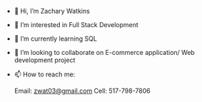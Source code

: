 - 👋 Hi, I’m Zachary Watkins
- 👀 I’m interested in Full Stack Development
- 🌱 I’m currently learning SQL
- 💞️ I’m looking to collaborate on E-commerce application/ Web development project
- 📫 How to reach me:
  
  Email: zwat03@gmail.com
  Cell: 517-798-7806

<!---
ZacharyWatkins1/ZacharyWatkins1 is a ✨ special ✨ repository because its `README.md` (this file) appears on your GitHub profile.
You can click the Preview link to take a look at your changes.
--->
